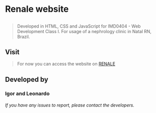 # Renale website

## 

> Developed in HTML, CSS and JavaScript for IMD0404 - Web Development Class I. For usage of a nephrology clinic in Natal RN, Brazil. 

##

## Visit
> For now you can access the website on [RENALE](https://renale.netlify.com)

## Developed by

### Igor and Leonardo

###### If you have any issues to report, please contact the developers.
